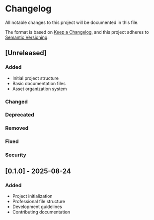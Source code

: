 # Changelog

All notable changes to this project will be documented in this file.

The format is based on [Keep a Changelog](https://keepachangelog.com/en/1.0.0/),
and this project adheres to [Semantic Versioning](https://semver.org/spec/v2.0.0.html).

## [Unreleased]

### Added
- Initial project structure
- Basic documentation files
- Asset organization system

### Changed

### Deprecated

### Removed

### Fixed

### Security

## [0.1.0] - 2025-08-24

### Added
- Project initialization
- Professional file structure
- Development guidelines
- Contributing documentation

